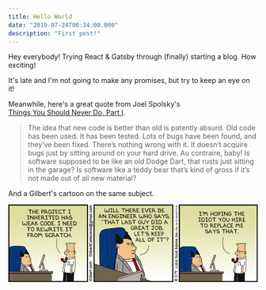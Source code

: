 ```yaml
---
title: Hello World
date: "2019-07-24T00:34:00.000"
description: "First post!"
---
```


Hey everybody! Trying React & Gatsby through (finally) starting a blog.
How exciting!

It's late and I'm not going to make any promises, but try to keep an eye on it!

Meanwhile, here's a great quote from Joel Spolsky's  
[Things You Should Never Do, Part I](https://www.joelonsoftware.com/2000/04/06/things-you-should-never-do-part-i/).

> The idea that new code is better than old is patently absurd.
> Old code has been used. It has been tested. Lots of bugs have
> been found, and they’ve been fixed. There’s nothing wrong with it.
> It doesn’t acquire bugs just by sitting around on your hard drive.
> Au contraire, baby! Is software supposed to be like an old Dodge
> Dart, that rusts just sitting in the garage? Is software like a
> teddy bear that’s kind of gross if it’s not made out of all new material?

And a Gilbert's cartoon on the same subject.


![Dilbert Cartoon](./dilbert.gif)
